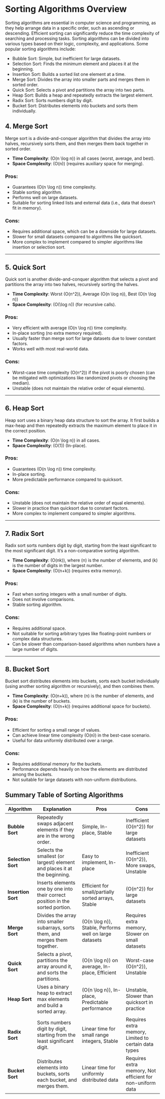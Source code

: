 # Sorting Algorithms Overview

Sorting algorithms are essential in computer science and programming, as they help arrange data in a specific order, such as ascending or descending. Efficient sorting can significantly reduce the time complexity of searching and processing tasks. Sorting algorithms can be divided into various types based on their logic, complexity, and applications. Some popular sorting algorithms include:

- Bubble Sort: Simple, but inefficient for large datasets.
- Selection Sort: Finds the minimum element and places it at the beginning.
- Insertion Sort: Builds a sorted list one element at a time.
- Merge Sort: Divides the array into smaller parts and merges them in sorted order.
- Quick Sort: Selects a pivot and partitions the array into two parts.
- Heap Sort: Builds a heap and repeatedly extracts the largest element.
- Radix Sort: Sorts numbers digit by digit.
- Bucket Sort: Distributes elements into buckets and sorts them individually.

## 4. Merge Sort

Merge sort is a divide-and-conquer algorithm that divides the array into halves, recursively sorts them, and then merges them back together in sorted order.

- **Time Complexity**: \(O(n \log n)\) in all cases (worst, average, and best).
- **Space Complexity**: \(O(n)\) (requires auxiliary space for merging).

### Pros:
- Guarantees \(O(n \log n)\) time complexity.
- Stable sorting algorithm.
- Performs well on large datasets.
- Suitable for sorting linked lists and external data (i.e., data that doesn’t fit in memory).

### Cons:
- Requires additional space, which can be a downside for large datasets.
- Slower for small datasets compared to algorithms like quicksort.
- More complex to implement compared to simpler algorithms like insertion or selection sort.

---

## 5. Quick Sort

Quick sort is another divide-and-conquer algorithm that selects a pivot and partitions the array into two halves, recursively sorting the halves.

- **Time Complexity**: Worst \(O(n^2)\), Average \(O(n \log n)\), Best \(O(n \log n)\)
- **Space Complexity**: \(O(\log n)\) (for recursive calls).

### Pros:
- Very efficient with average \(O(n \log n)\) time complexity.
- In-place sorting (no extra memory required).
- Usually faster than merge sort for large datasets due to lower constant factors.
- Works well with most real-world data.

### Cons:
- Worst-case time complexity \(O(n^2)\) if the pivot is poorly chosen (can be mitigated with optimizations like randomized pivots or choosing the median).
- Unstable (does not maintain the relative order of equal elements).

---

## 6. Heap Sort

Heap sort uses a binary heap data structure to sort the array. It first builds a max-heap and then repeatedly extracts the maximum element to place it in the correct position.

- **Time Complexity**: \(O(n \log n)\) in all cases.
- **Space Complexity**: \(O(1)\) (In-place).

### Pros:
- Guarantees \(O(n \log n)\) time complexity.
- In-place sorting.
- More predictable performance compared to quicksort.

### Cons:
- Unstable (does not maintain the relative order of equal elements).
- Slower in practice than quicksort due to constant factors.
- More complex to implement compared to simpler algorithms.

---

## 7. Radix Sort

Radix sort sorts numbers digit by digit, starting from the least significant to the most significant digit. It’s a non-comparative sorting algorithm.

- **Time Complexity**: \(O(nk)\), where \(n\) is the number of elements, and \(k\) is the number of digits in the largest number.
- **Space Complexity**: \(O(n+k)\) (requires extra memory).

### Pros:
- Fast when sorting integers with a small number of digits.
- Does not involve comparisons.
- Stable sorting algorithm.

### Cons:
- Requires additional space.
- Not suitable for sorting arbitrary types like floating-point numbers or complex data structures.
- Can be slower than comparison-based algorithms when numbers have a large number of digits.

---

## 8. Bucket Sort

Bucket sort distributes elements into buckets, sorts each bucket individually (using another sorting algorithm or recursively), and then combines them.

- **Time Complexity**: \(O(n+k)\), where \(n\) is the number of elements, and \(k\) is the number of buckets.
- **Space Complexity**: \(O(n+k)\) (requires additional space for buckets).

### Pros:
- Efficient for sorting a small range of values.
- Can achieve linear time complexity \(O(n)\) in the best-case scenario.
- Useful for data uniformly distributed over a range.

### Cons:
- Requires additional memory for the buckets.
- Performance depends heavily on how the elements are distributed among the buckets.
- Not suitable for large datasets with non-uniform distributions.



## Summary Table of Sorting Algorithms

| **Algorithm**      | **Explanation**                                                                 | **Pros**                                                   | **Cons**                                                                 |
|--------------------|---------------------------------------------------------------------------------|-------------------------------------------------------------|--------------------------------------------------------------------------|
| **Bubble Sort**     | Repeatedly swaps adjacent elements if they are in the wrong order.              | Simple, In-place, Stable                                     | Inefficient \(O(n^2)\) for large datasets                                |
| **Selection Sort**  | Selects the smallest (or largest) element and places it at the beginning.       | Easy to implement, In-place                                  | Inefficient \(O(n^2)\), More swaps, Unstable                             |
| **Insertion Sort**  | Inserts elements one by one into their correct position in the sorted portion.  | Efficient for small/partially sorted arrays, Stable          | \(O(n^2)\) for large datasets                                            |
| **Merge Sort**      | Divides the array into smaller subarrays, sorts them, and merges them together. | \(O(n \log n)\), Stable, Performs well on large datasets     | Requires extra memory, Slower on small datasets                          |
| **Quick Sort**      | Selects a pivot, partitions the array around it, and sorts the partitions.      | \(O(n \log n)\) on average, In-place, Efficient              | Worst-case \(O(n^2)\), Unstable                                          |
| **Heap Sort**       | Uses a binary heap to extract max elements and build a sorted array.            | \(O(n \log n)\), In-place, Predictable performance           | Unstable, Slower than quicksort in practice                              |
| **Radix Sort**      | Sorts numbers digit by digit, starting from the least significant digit.        | Linear time for small range integers, Stable                 | Requires extra memory, Limited to certain data types                     |
| **Bucket Sort**     | Distributes elements into buckets, sorts each bucket, and merges them.          | Linear time for uniformly distributed data                   | Requires extra memory, Not efficient for non-uniform data                |
